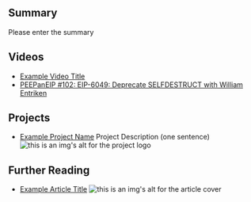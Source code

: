## Summary

Please enter the summary

## Videos

- [Example Video Title](https://www.youtube.com/watch?v=TDGq4aeevgY)
- [PEEPanEIP #102: EIP-6049: Deprecate SELFDESTRUCT with William Entriken](https://www.youtube.com/watch?v=Mgld_3JjFXQ&list=PL4cwHXAawZxqu0PKKyMzG_3BJV_xZTi1F&index=11)

## Projects

- [Example Project Name](https://xxxx.xxx/xxxxx) Project Description (one sentence) ![this is an img's alt for the project logo](https://xxxx.xxx/project-logo.xxx)

## Further Reading

- [Example Article Title](https://xxxx.xxx/xxxxx) ![this is an img's alt for the article cover](https://xxxx.xxx/article-cover.xxx)
